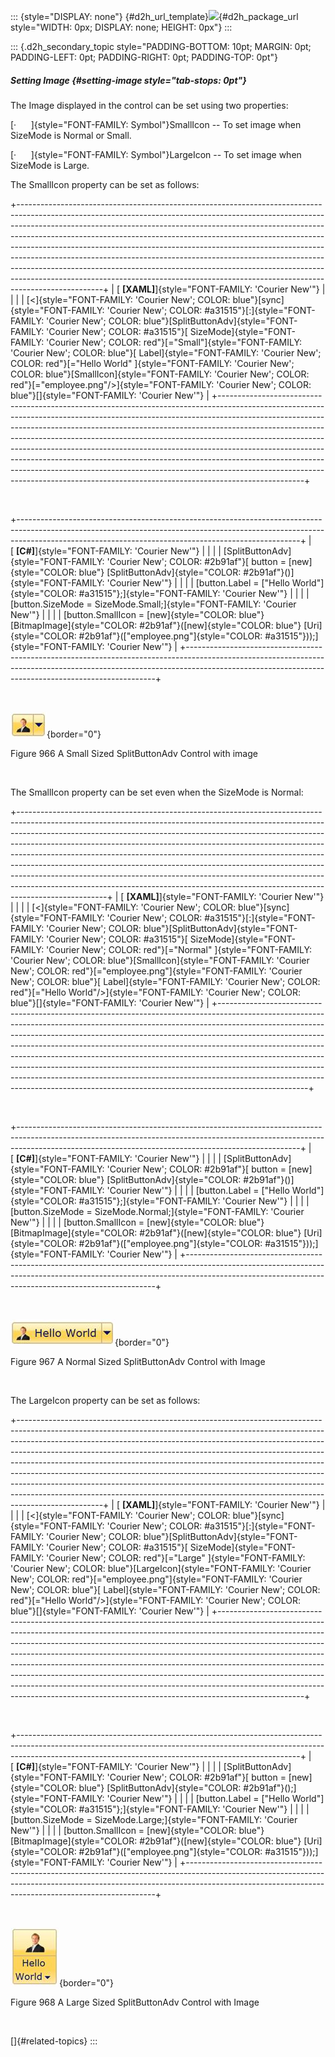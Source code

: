 ::: {style="DISPLAY: none"}
[](ms-xhelp:///?Id=d2h_url_template){#d2h_url_template}![](!package_url!){#d2h_package_url style="WIDTH: 0px; DISPLAY: none; HEIGHT: 0px"}
:::

::: {.d2h_secondary_topic style="PADDING-BOTTOM: 10pt; MARGIN: 0pt; PADDING-LEFT: 0pt; PADDING-RIGHT: 0pt; PADDING-TOP: 0pt"}
##### Setting Image {#setting-image style="tab-stops: 0pt"}

The Image displayed in the control can be set using two properties:

[·      ]{style="FONT-FAMILY: Symbol"}SmallIcon -- To set image when SizeMode is Normal or Small.

[·      ]{style="FONT-FAMILY: Symbol"}LargeIcon -- To set image when SizeMode is Large.

The SmallIcon property can be set as follows:

+---------------------------------------------------------------------------------------------------------------------------------------------------------------------------------------------------------------------------------------------------------------------------------------------------------------------------------------------------------------------------------------------------------------------------------------------------------------------------------------------------------------------------------------------------------------------------------------------------------------------------------------------------------------------+
| [ **\[XAML\]**]{style="FONT-FAMILY: 'Courier New'"}                                                                                                                                                                                                                                                                                                                                                                                                                                                                                                                                                                                                                 |
|                                                                                                                                                                                                                                                                                                                                                                                                                                                                                                                                                                                                                                                                     |
| [\<]{style="FONT-FAMILY: 'Courier New'; COLOR: blue"}[sync]{style="FONT-FAMILY: 'Courier New'; COLOR: #a31515"}[:]{style="FONT-FAMILY: 'Courier New'; COLOR: blue"}[SplitButtonAdv]{style="FONT-FAMILY: 'Courier New'; COLOR: #a31515"}[ SizeMode]{style="FONT-FAMILY: 'Courier New'; COLOR: red"}[=\"Small\"]{style="FONT-FAMILY: 'Courier New'; COLOR: blue"}[ Label]{style="FONT-FAMILY: 'Courier New'; COLOR: red"}[=\"Hello World\" ]{style="FONT-FAMILY: 'Courier New'; COLOR: blue"}[SmallIcon]{style="FONT-FAMILY: 'Courier New'; COLOR: red"}[=\"employee.png\"/\>]{style="FONT-FAMILY: 'Courier New'; COLOR: blue"}[]{style="FONT-FAMILY: 'Courier New'"} |
+---------------------------------------------------------------------------------------------------------------------------------------------------------------------------------------------------------------------------------------------------------------------------------------------------------------------------------------------------------------------------------------------------------------------------------------------------------------------------------------------------------------------------------------------------------------------------------------------------------------------------------------------------------------------+

 

+----------------------------------------------------------------------------------------------------------------------------------------------------------------------------------------------------------------------------------+
| [ **\[C#\]**]{style="FONT-FAMILY: 'Courier New'"}                                                                                                                                                                                |
|                                                                                                                                                                                                                                  |
| [SplitButtonAdv]{style="FONT-FAMILY: 'Courier New'; COLOR: #2b91af"}[ button = [new]{style="COLOR: blue"} [SplitButtonAdv]{style="COLOR: #2b91af"}()]{style="FONT-FAMILY: 'Courier New'"}                                        |
|                                                                                                                                                                                                                                  |
| [button.Label = [\"Hello World\"]{style="COLOR: #a31515"};]{style="FONT-FAMILY: 'Courier New'"}                                                                                                                                  |
|                                                                                                                                                                                                                                  |
| [button.SizeMode = SizeMode.Small;]{style="FONT-FAMILY: 'Courier New'"}                                                                                                                                                          |
|                                                                                                                                                                                                                                  |
| [button.SmallIcon = [new]{style="COLOR: blue"} [BitmapImage]{style="COLOR: #2b91af"}([new]{style="COLOR: blue"} [Uri]{style="COLOR: #2b91af"}([\"employee.png\"]{style="COLOR: #a31515"}));]{style="FONT-FAMILY: 'Courier New'"} |
+----------------------------------------------------------------------------------------------------------------------------------------------------------------------------------------------------------------------------------+

 

![](ImagesExt/image30_856.jpg){border="0"}

Figure 966 A Small Sized SplitButtonAdv Control with image

 

The SmallIcon property can be set even when the SizeMode is Normal:

+----------------------------------------------------------------------------------------------------------------------------------------------------------------------------------------------------------------------------------------------------------------------------------------------------------------------------------------------------------------------------------------------------------------------------------------------------------------------------------------------------------------------------------------------------------------------------------------------------------------------------------------------------------------------+
| [ **\[XAML\]**]{style="FONT-FAMILY: 'Courier New'"}                                                                                                                                                                                                                                                                                                                                                                                                                                                                                                                                                                                                                  |
|                                                                                                                                                                                                                                                                                                                                                                                                                                                                                                                                                                                                                                                                      |
| [\<]{style="FONT-FAMILY: 'Courier New'; COLOR: blue"}[sync]{style="FONT-FAMILY: 'Courier New'; COLOR: #a31515"}[:]{style="FONT-FAMILY: 'Courier New'; COLOR: blue"}[SplitButtonAdv]{style="FONT-FAMILY: 'Courier New'; COLOR: #a31515"}[ SizeMode]{style="FONT-FAMILY: 'Courier New'; COLOR: red"}[=\"Normal\" ]{style="FONT-FAMILY: 'Courier New'; COLOR: blue"}[SmallIcon]{style="FONT-FAMILY: 'Courier New'; COLOR: red"}[=\"employee.png\"]{style="FONT-FAMILY: 'Courier New'; COLOR: blue"}[ Label]{style="FONT-FAMILY: 'Courier New'; COLOR: red"}[=\"Hello World\"/\>]{style="FONT-FAMILY: 'Courier New'; COLOR: blue"}[]{style="FONT-FAMILY: 'Courier New'"} |
+----------------------------------------------------------------------------------------------------------------------------------------------------------------------------------------------------------------------------------------------------------------------------------------------------------------------------------------------------------------------------------------------------------------------------------------------------------------------------------------------------------------------------------------------------------------------------------------------------------------------------------------------------------------------+

 

+----------------------------------------------------------------------------------------------------------------------------------------------------------------------------------------------------------------------------------+
| [ **\[C#\]**]{style="FONT-FAMILY: 'Courier New'"}                                                                                                                                                                                |
|                                                                                                                                                                                                                                  |
| [SplitButtonAdv]{style="FONT-FAMILY: 'Courier New'; COLOR: #2b91af"}[ button = [new]{style="COLOR: blue"} [SplitButtonAdv]{style="COLOR: #2b91af"}()]{style="FONT-FAMILY: 'Courier New'"}                                        |
|                                                                                                                                                                                                                                  |
| [button.Label = [\"Hello World\"]{style="COLOR: #a31515"};]{style="FONT-FAMILY: 'Courier New'"}                                                                                                                                  |
|                                                                                                                                                                                                                                  |
| [button.SizeMode = SizeMode.Normal;]{style="FONT-FAMILY: 'Courier New'"}                                                                                                                                                         |
|                                                                                                                                                                                                                                  |
| [button.SmallIcon = [new]{style="COLOR: blue"} [BitmapImage]{style="COLOR: #2b91af"}([new]{style="COLOR: blue"} [Uri]{style="COLOR: #2b91af"}([\"employee.png\"]{style="COLOR: #a31515"}));]{style="FONT-FAMILY: 'Courier New'"} |
+----------------------------------------------------------------------------------------------------------------------------------------------------------------------------------------------------------------------------------+

 

![](ImagesExt/image30_857.jpg){border="0"}

Figure 967 A Normal Sized SplitButtonAdv Control with Image

 

The LargeIcon property can be set as follows:

+---------------------------------------------------------------------------------------------------------------------------------------------------------------------------------------------------------------------------------------------------------------------------------------------------------------------------------------------------------------------------------------------------------------------------------------------------------------------------------------------------------------------------------------------------------------------------------------------------------------------------------------------------------------------+
| [ **\[XAML\]**]{style="FONT-FAMILY: 'Courier New'"}                                                                                                                                                                                                                                                                                                                                                                                                                                                                                                                                                                                                                 |
|                                                                                                                                                                                                                                                                                                                                                                                                                                                                                                                                                                                                                                                                     |
| [\<]{style="FONT-FAMILY: 'Courier New'; COLOR: blue"}[sync]{style="FONT-FAMILY: 'Courier New'; COLOR: #a31515"}[:]{style="FONT-FAMILY: 'Courier New'; COLOR: blue"}[SplitButtonAdv]{style="FONT-FAMILY: 'Courier New'; COLOR: #a31515"}[ SizeMode]{style="FONT-FAMILY: 'Courier New'; COLOR: red"}[=\"Large\" ]{style="FONT-FAMILY: 'Courier New'; COLOR: blue"}[LargeIcon]{style="FONT-FAMILY: 'Courier New'; COLOR: red"}[=\"employee.png\"]{style="FONT-FAMILY: 'Courier New'; COLOR: blue"}[ Label]{style="FONT-FAMILY: 'Courier New'; COLOR: red"}[=\"Hello World\"/\>]{style="FONT-FAMILY: 'Courier New'; COLOR: blue"}[]{style="FONT-FAMILY: 'Courier New'"} |
+---------------------------------------------------------------------------------------------------------------------------------------------------------------------------------------------------------------------------------------------------------------------------------------------------------------------------------------------------------------------------------------------------------------------------------------------------------------------------------------------------------------------------------------------------------------------------------------------------------------------------------------------------------------------+

 

+----------------------------------------------------------------------------------------------------------------------------------------------------------------------------------------------------------------------------------+
| [ **\[C#\]**]{style="FONT-FAMILY: 'Courier New'"}                                                                                                                                                                                |
|                                                                                                                                                                                                                                  |
| [SplitButtonAdv]{style="FONT-FAMILY: 'Courier New'; COLOR: #2b91af"}[ button = [new]{style="COLOR: blue"} [SplitButtonAdv]{style="COLOR: #2b91af"}();]{style="FONT-FAMILY: 'Courier New'"}                                       |
|                                                                                                                                                                                                                                  |
| [button.Label = [\"Hello World\"]{style="COLOR: #a31515"};]{style="FONT-FAMILY: 'Courier New'"}                                                                                                                                  |
|                                                                                                                                                                                                                                  |
| [button.SizeMode = SizeMode.Large;]{style="FONT-FAMILY: 'Courier New'"}                                                                                                                                                          |
|                                                                                                                                                                                                                                  |
| [button.SmallIcon = [new]{style="COLOR: blue"} [BitmapImage]{style="COLOR: #2b91af"}([new]{style="COLOR: blue"} [Uri]{style="COLOR: #2b91af"}([\"employee.png\"]{style="COLOR: #a31515"}));]{style="FONT-FAMILY: 'Courier New'"} |
+----------------------------------------------------------------------------------------------------------------------------------------------------------------------------------------------------------------------------------+

 

![](ImagesExt/image30_858.jpg){border="0"}

Figure 968 A Large Sized SplitButtonAdv Control with Image

 

[]{#related-topics}
:::
